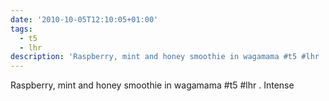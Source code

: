 ```yaml
---
date: '2010-10-05T12:10:05+01:00'
tags:
  - t5
  - lhr
description: 'Raspberry, mint and honey smoothie in wagamama #t5 #lhr . Intense'
---
```

Raspberry, mint and honey smoothie in wagamama #t5 #lhr . Intense

